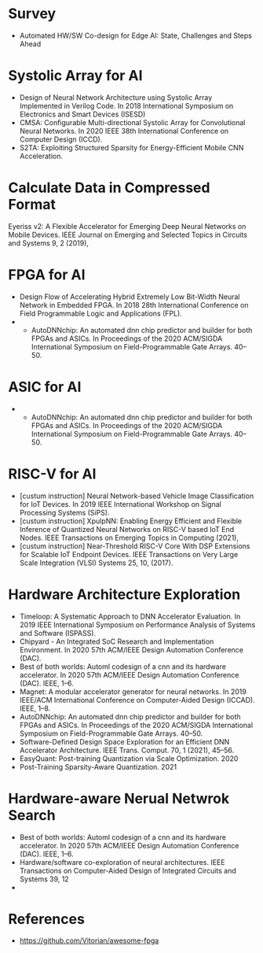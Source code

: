 
# Survey
- Automated HW/SW Co-design for Edge AI: State, Challenges and Steps Ahead

# Systolic Array for AI
- Design of Neural Network Architecture using Systolic Array Implemented in Verilog Code. In 2018 International Symposium on Electronics and Smart Devices (ISESD)
- CMSA: Configurable Multi-directional Systolic Array for Convolutional Neural Networks. In 2020 IEEE 38th International Conference on Computer Design (ICCD).
- S2TA: Exploiting Structured Sparsity for Energy-Efficient Mobile CNN Acceleration. 


# Calculate Data in Compressed Format
Eyeriss v2: A Flexible Accelerator for Emerging Deep Neural Networks on Mobile Devices. IEEE Journal on Emerging and Selected Topics in Circuits and Systems 9, 2 (2019),


# FPGA for AI
- Design Flow of Accelerating Hybrid Extremely Low Bit-Width Neural Network in Embedded FPGA. In 2018 28th International Conference on Field Programmable Logic and Applications (FPL).
- - AutoDNNchip: An automated dnn chip predictor and builder for both FPGAs and ASICs. In Proceedings of the 2020 ACM/SIGDA International Symposium on Field-Programmable Gate Arrays. 40–50.

# ASIC for AI
- - AutoDNNchip: An automated dnn chip predictor and builder for both FPGAs and ASICs. In Proceedings of the 2020 ACM/SIGDA International Symposium on Field-Programmable Gate Arrays. 40–50.


# RISC-V for AI
- [custum instruction] Neural Network-based Vehicle Image Classification for IoT Devices. In 2019 IEEE International Workshop on Signal Processing Systems (SiPS).
- [custum instruction] XpulpNN: Enabling Energy Efficient and Flexible Inference of Quantized Neural Networks on RISC-V based IoT End Nodes. IEEE Transactions on Emerging Topics in Computing (2021),
- [custum instruction] Near-Threshold RISC-V Core With DSP Extensions for Scalable IoT Endpoint Devices. IEEE Transactions on Very Large Scale Integration (VLSI) Systems 25, 10, (2017). 

# Hardware Architecture Exploration
- Timeloop: A Systematic Approach to DNN Accelerator Evaluation. In 2019 IEEE International Symposium on Performance Analysis of Systems and Software (ISPASS).
- Chipyard - An Integrated SoC Research and Implementation Environment. In 2020 57th ACM/IEEE Design Automation Conference (DAC).
- Best of both worlds: Automl codesign of a cnn and its hardware accelerator. In 2020 57th ACM/IEEE Design Automation Conference (DAC). IEEE, 1–6.
- Magnet: A modular accelerator generator for neural networks. In 2019 IEEE/ACM International Conference on Computer-Aided Design (ICCAD). IEEE, 1–8.
- AutoDNNchip: An automated dnn chip predictor and builder for both FPGAs and ASICs. In Proceedings of the 2020 ACM/SIGDA International Symposium on Field-Programmable Gate Arrays. 40–50.
- Software-Defined Design Space Exploration for an Efficient DNN Accelerator Architecture. IEEE Trans. Comput. 70, 1 (2021), 45–56.
- EasyQuant: Post-training Quantization via Scale Optimization. 2020
- Post-Training Sparsity-Aware Quantization. 2021


# Hardware-aware Nerual Netwrok Search
- Best of both worlds: Automl codesign of a cnn and its hardware accelerator. In 2020 57th ACM/IEEE Design Automation Conference (DAC). IEEE, 1–6.
- Hardware/software co-exploration of neural architectures. IEEE Transactions on Computer-Aided Design of Integrated Circuits and Systems 39, 12
- 





# References
- https://github.com/Vitorian/awesome-fpga
